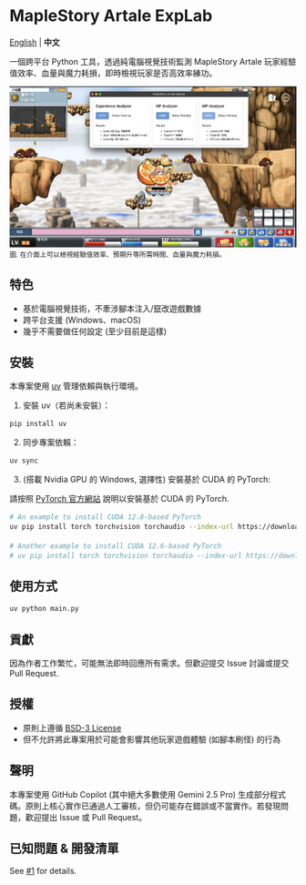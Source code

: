 # MapleStory Artale ExpLab

[English](./README.md) | **中文**

一個跨平台 Python 工具，透過純電腦視覺技術監測 MapleStory Artale 玩家經驗值效率、血量與魔力耗損，即時檢視玩家是否高效率練功。

![Demo](docs/images/demo.png)
<small>圖. 在介面上可以檢視經驗值效率、預期升等所需時間、血量與魔力耗損。</small>

## 特色

- 基於電腦視覺技術，不牽涉腳本注入/竄改遊戲數據
- 跨平台支援 (Windows、macOS)
- 幾乎不需要做任何設定 (至少目前是這樣)

## 安裝

本專案使用 [uv](https://github.com/astral-sh/uv) 管理依賴與執行環境。

1. 安裝 uv（若尚未安裝）：

```bash
pip install uv
```

2. 同步專案依賴：

```bash
uv sync
```

3. (搭載 Nvidia GPU 的 Windows, 選擇性) 安裝基於 CUDA 的 PyTorch:

請按照 [PyTorch 官方網站](https://pytorch.org/get-started/locally/) 說明以安裝基於 CUDA 的 PyTorch.

```bash
# An example to install CUDA 12.8-based PyTorch
uv pip install torch torchvision torchaudio --index-url https://download.pytorch.org/whl/cu128

# Another example to install CUDA 12.6-based PyTorch
# uv pip install torch torchvision torchaudio --index-url https://download.pytorch.org/whl/cu126
```

## 使用方式

```bash
uv python main.py
```

## 貢獻

因為作者工作繁忙，可能無法即時回應所有需求。但歡迎提交 Issue 討論或提交 Pull Request.

## 授權

- 原則上遵循 [BSD-3 License](./LICENSE)
- 但不允許將此專案用於可能會影響其他玩家遊戲體驗 (如腳本刷怪) 的行為

## 聲明

本專案使用 GitHub Copilot (其中絕大多數使用 Gemini 2.5 Pro) 生成部分程式碼。原則上核心實作已通過人工審核，但仍可能存在錯誤或不當實作。若發現問題，歡迎提出 Issue 或 Pull Request。

## 已知問題 & 開發清單

See [#1](https://github.com/StephLin/maplestory-artale-explab/issues/1) for details.
